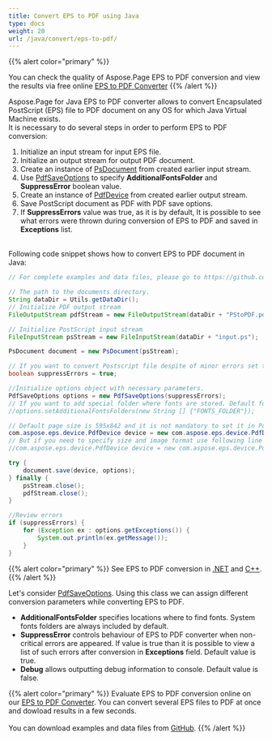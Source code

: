 ```yaml
---
title: Convert EPS to PDF using Java
type: docs
weight: 20
url: /java/convert/eps-to-pdf/
---
```


{{% alert color="primary" %}} 

You can check the quality of Aspose.Page EPS to PDF conversion and view the results via free online <a nofollow href="https://products.aspose.app/page/conversion/eps-to-pdf">EPS to PDF Converter</a> {{% /alert %}} 

Aspose.Page for Java EPS to PDF converter allows to convert Encapsulated PostScript (EPS) file to PDF document on any OS for which Java Virtual Machine exists.
<br>It is necessary to do several steps in order to perform EPS to PDF conversion:
1. Initialize an input stream for input EPS file.
2. Initialize an output stream for output PDF document.
3. Create an instance of [PsDocument](https://apireference.aspose.com/page/java/com.aspose.eps/psdocument) from created earlier input stream.
4. Use [PdfSaveOptions](https://apireference.aspose.com/page/java/com.aspose.eps.device/pdfsaveoptions) to specify **AdditionalFontsFolder** and **SuppressError** boolean value.
5. Create an instance of [PdfDevice](https://apireference.aspose.com/page/java/com.aspose.eps.device/pdfdevice) from created earlier output stream.
6. Save PostScript document as PDF with PDF save options.
7. If **SuppressErrors** value was true, as it is by default, It is possible to see what errors were thrown during conversion of EPS to PDF and saved in **Exceptions** list.

<br>Following code snippet shows how to convert EPS to PDF document in Java:
<br>
```Java
// For complete examples and data files, please go to https://github.com/aspose-page/Aspose.Page-for-Java

// The path to the documents directory.
String dataDir = Utils.getDataDir();
// Initialize PDF output stream
FileOutputStream pdfStream = new FileOutputStream(dataDir + "PStoPDF.pdf");

// Initialize PostScript input stream
FileInputStream psStream = new FileInputStream(dataDir + "input.ps");

PsDocument document = new PsDocument(psStream);

// If you want to convert Postscript file despite of minor errors set this flag
boolean suppressErrors = true;

//Initialize options object with necessary parameters.
PdfSaveOptions options = new PdfSaveOptions(suppressErrors);
// If you want to add special folder where fonts are stored. Default fonts folder in OS is always included.
//options.setAdditionalFontsFolders(new String [] {"FONTS_FOLDER"});

// Default page size is 595x842 and it is not mandatory to set it in PdfDevice
com.aspose.eps.device.PdfDevice device = new com.aspose.eps.device.PdfDevice(pdfStream);
// But if you need to specify size and image format use following line
//com.aspose.eps.device.PdfDevice device = new com.aspose.eps.device.PdfDevice(pdfStream, new Dimension(595, 842));

try {
    document.save(device, options);
} finally {
    psStream.close();
    pdfStream.close();
}

//Review errors
if (suppressErrors) {
    for (Exception ex : options.getExceptions()) {
        System.out.println(ex.getMessage());
    }
}
```
{{% alert color="primary" %}}
See EPS to PDF conversion in [.NET](/page/net/convert/eps-to-pdf/) and [C++](/page/cpp/convert/eps-to-pdf/).
{{% /alert %}}

Let's consider [PdfSaveOptions](https://apireference.aspose.com/page/java/com.aspose.eps.device/pdfsaveoptions). Using this class we can assign different conversion parameters while converting EPS to PDF.
<br>
- **AdditionalFontsFolder** specifies locations where to find fonts. System fonts folders are always included by default.
- **SuppressError** controls behaviour of EPS to PDF converter when non-critical errors are appeared. If value is true than it is possible to view a list of such errors after conversion in **Exceptions** field. Default value is true.
- **Debug** allows outputting debug information to console. Default value is false.

{{% alert color="primary" %}}
Evaluate EPS to PDF conversion online on our <a nofollow href="https://products.aspose.app/page/conversion/eps-to-pdf">EPS to PDF Converter</a>. You can convert several EPS files to PDF at once and dowload results in a few seconds.
<br>
<br>
You can download examples and data files from [GitHub](https://github.com/aspose-page/Aspose.Page-for-Java). {{% /alert %}} 